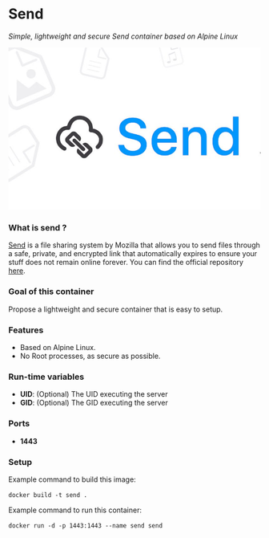 Send
====
*Simple, lightweight and secure Send container based on Alpine Linux*

![send](send.jpg)

### What is send ?
[Send](https://send.firefox.com/) is a file sharing system by Mozilla that allows you to send files through a safe, private, and encrypted link that automatically expires to ensure your stuff does not remain online forever. You can find the official repository [here](https://github.com/mozilla/send).

### Goal of this container
Propose a lightweight and secure container that is easy to setup.

### Features
- Based on Alpine Linux.
- No Root processes, as secure as possible.

### Run-time variables
- **UID**: (Optional) The UID executing the server
- **GID**: (Optional) The GID executing the server

### Ports
- **1443**

### Setup
Example command to build this image:
```
docker build -t send .
```
Example command to run this container:
```
docker run -d -p 1443:1443 --name send send
```
